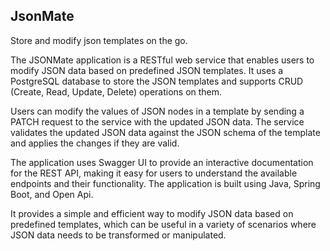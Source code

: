 ## JsonMate
Store and modify json templates on the go.

The JSONMate application is a RESTful web service that enables users to modify JSON data based on predefined JSON templates. It uses a PostgreSQL database to store the JSON templates and supports CRUD (Create, Read, Update, Delete) operations on them.  

Users can modify the values of JSON nodes in a template by sending a PATCH request to the service with the updated JSON data. The service validates the updated JSON data against the JSON schema of the template and applies the changes if they are valid.  

The application uses Swagger UI to provide an interactive documentation for the REST API, making it easy for users to understand the available endpoints and their functionality.  The application is built using Java, Spring Boot, and Open Api. 

It provides a simple and efficient way to modify JSON data based on predefined templates, which can be useful in a variety of scenarios where JSON data needs to be transformed or manipulated.

